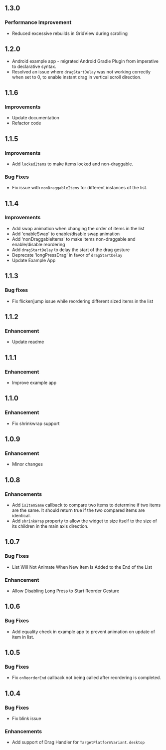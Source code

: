 ## 1.3.0

###  Performance Improvement
- Reduced excessive rebuilds in GridView during scrolling

## 1.2.0

- Android example app - migrated Android Gradle Plugin from imperative to declarative syntax.
- Resolved an issue where `dragStartDelay` was not working correctly when set to 0, to enable
  instant drag in vertical scroll direction.

## 1.1.6

### Improvements

- Update documentation
- Refactor code

## 1.1.5

### Improvements

- Add `lockedItems` to make items locked and non-draggable.

### Bug Fixes

- Fix issue with `nonDraggableItems` for different instances of the list.

## 1.1.4

### Improvements

- Add swap animation when changing the order of items in the list
- Add 'enableSwap' to enable/disable swap animation
- Add 'nonDraggableItems' to make items non-draggable and enable/disable reordering
- Add `dragStartDelay` to delay the start of the drag gesture
- Deprecate 'longPressDrag' in favor of `dragStartDelay`
- Update Example App

## 1.1.3

### Bug fixes

- Fix flicker/jump issue while reordering different sized items in the list

## 1.1.2

### Enhancement

- Update readme

## 1.1.1

### Enhancement

- Improve example app

## 1.1.0

### Enhancement

- Fix shrinkwrap support

## 1.0.9

### Enhancement

- Minor changes

## 1.0.8

### Enhancements

- Add `isItemSame` callback to compare two items to determine if two items are the same. It should
  return true if the two compared items are identical.
- Add `shrinkWrap` property to allow the widget to size itself to the size of its children in the
  main axis direction.

## 1.0.7

### Bug Fixes

- List Will Not Animate When New Item Is Added to the End of the List

### Enhancement

- Allow Disabling Long Press to Start Reorder Gesture

## 1.0.6

### Bug Fixes

- Add equality check in example app to prevent animation on update of item in list.

## 1.0.5

### Bug Fixes

- Fix `onReorderEnd` callback not being called after reordering is completed.

## 1.0.4

### Bug Fixes

- Fix blink issue

### Enhancements

- Add support of Drag Handler for `TargetPlatformVariant.desktop`





